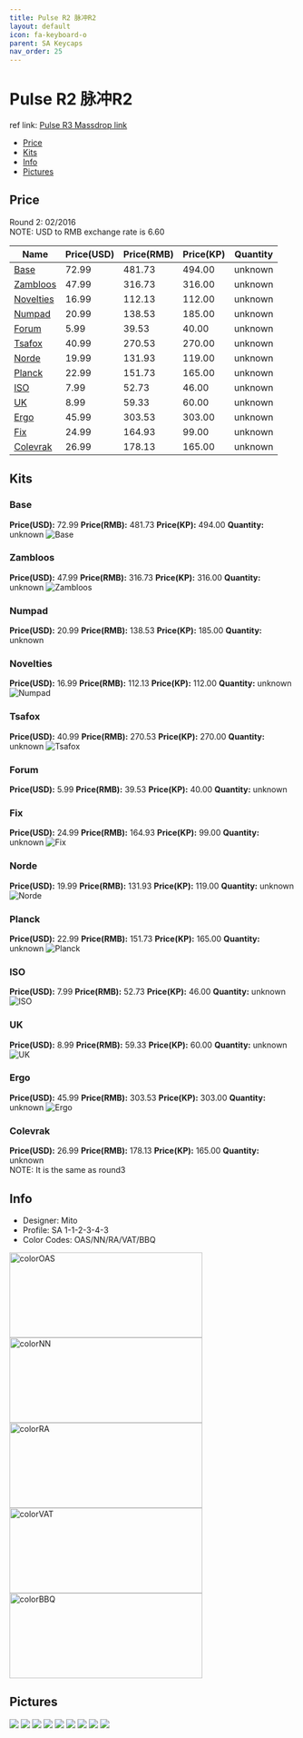 ```yaml
---
title: Pulse R2 脉冲R2
layout: default
icon: fa-keyboard-o
parent: SA Keycaps
nav_order: 25
---
```


# Pulse R2 脉冲R2

ref link: [Pulse R3 Massdrop link](https://www.massdrop.com/buy/pulse-sa-keycap-set)

* [Price](#price)
* [Kits](#kits)
* [Info](#info)
* [Pictures](#pictures)

## Price

Round 2: 02/2016  
NOTE: USD to RMB exchange rate is 6.60

| Name          | Price(USD)    | Price(RMB)  | Price(KP)  | Quantity |
| ------------- | ------------- | ----------- | ---------- | -------- |
|[Base](#base)|72.99|481.73|494.00|unknown|
|[Zambloos](#zambloos)|47.99|316.73|316.00|unknown|
|[Novelties](#novelties)|16.99|112.13|112.00|unknown|
|[Numpad](#numpad)|20.99|138.53|185.00|unknown|
|[Forum](#forum)|5.99|39.53|40.00|unknown|
|[Tsafox](#tsafox)|40.99|270.53|270.00|unknown|
|[Norde](#norde)|19.99|131.93|119.00|unknown|
|[Planck](#planck)|22.99|151.73|165.00|unknown|
|[ISO](#iso)|7.99|52.73|46.00|unknown|
|[UK](#uk)|8.99|59.33|60.00|unknown|
|[Ergo](#ergo)|45.99|303.53|303.00|unknown|
|[Fix](#fix)|24.99|164.93|99.00|unknown|
|[Colevrak](#colevrak)|26.99|178.13|165.00|unknown|

## Kits
### Base
**Price(USD):** 72.99   **Price(RMB):** 481.73  **Price(KP):** 494.00   **Quantity:** unknown
<img src="{{ 'assets/images/sa-keycaps/pulser3/kits_pics/r2base.png' | relative_url }}" alt="Base" class="image featured">

### Zambloos
**Price(USD):** 47.99   **Price(RMB):** 316.73  **Price(KP):** 316.00   **Quantity:** unknown
<img src="{{ 'assets/images/sa-keycaps/pulser3/kits_pics/r2zambloos.png' | relative_url }}" alt="Zambloos" class="image featured">

### Numpad
**Price(USD):** 20.99   **Price(RMB):** 138.53  **Price(KP):** 185.00   **Quantity:** unknown
### Novelties
**Price(USD):** 16.99   **Price(RMB):** 112.13  **Price(KP):** 112.00   **Quantity:** unknown
<img src="{{ 'assets/images/sa-keycaps/pulser3/kits_pics/r2numpadnovelties.png' | relative_url }}" alt="Numpad" class="image featured">

### Tsafox
**Price(USD):** 40.99   **Price(RMB):** 270.53  **Price(KP):** 270.00   **Quantity:** unknown
<img src="{{ 'assets/images/sa-keycaps/pulser3/kits_pics/r2tsafox.png' | relative_url }}" alt="Tsafox" class="image featured">

### Forum
**Price(USD):** 5.99    **Price(RMB):** 39.53   **Price(KP):** 40.00    **Quantity:** unknown
### Fix
**Price(USD):** 24.99   **Price(RMB):** 164.93  **Price(KP):** 99.00    **Quantity:** unknown
<img src="{{ 'assets/images/sa-keycaps/pulser3/kits_pics/r2forumfix.jpg' | relative_url }}" alt="Fix" class="image featured">

### Norde
**Price(USD):** 19.99   **Price(RMB):** 131.93  **Price(KP):** 119.00   **Quantity:** unknown
<img src="{{ 'assets/images/sa-keycaps/pulser3/kits_pics/r2norde.png' | relative_url }}" alt="Norde" class="image featured">

### Planck
**Price(USD):** 22.99   **Price(RMB):** 151.73  **Price(KP):** 165.00   **Quantity:** unknown
<img src="{{ 'assets/images/sa-keycaps/pulser3/kits_pics/r2planck.png' | relative_url }}" alt="Planck" class="image featured">

### ISO
**Price(USD):** 7.99    **Price(RMB):** 52.73   **Price(KP):** 46.00    **Quantity:** unknown
<img src="{{ 'assets/images/sa-keycaps/pulser3/kits_pics/r2iso.png' | relative_url }}" alt="ISO" class="image featured">

### UK
**Price(USD):** 8.99    **Price(RMB):** 59.33   **Price(KP):** 60.00    **Quantity:** unknown
<img src="{{ 'assets/images/sa-keycaps/pulser3/kits_pics/r2uk.png' | relative_url }}" alt="UK" class="image featured">

### Ergo
**Price(USD):** 45.99   **Price(RMB):** 303.53  **Price(KP):** 303.00   **Quantity:** unknown
<img src="{{ 'assets/images/sa-keycaps/pulser3/kits_pics/r2ergo.png' | relative_url }}" alt="Ergo" class="image featured">

### Colevrak
**Price(USD):** 26.99   **Price(RMB):** 178.13  **Price(KP):** 165.00   **Quantity:** unknown  
NOTE: It is the same as round3

## Info
* Designer: Mito
* Profile: SA 1-1-2-3-4-3
* Color Codes: OAS/NN/RA/VAT/BBQ  
<img src="{{ 'assets/images/sa-keycaps/SP_ColorCodes/abs/SP_Abs_ColorCodes_OAS.png' | relative_url }}" alt="colorOAS" height="150" width="340">
<img src="{{ 'assets/images/sa-keycaps/SP_ColorCodes/abs/SP_Abs_ColorCodes_NN.png' | relative_url }}" alt="colorNN" height="150" width="340">
<img src="{{ 'assets/images/sa-keycaps/SP_ColorCodes/abs/SP_Abs_ColorCodes_RA.png' | relative_url }}" alt="colorRA" height="150" width="340">
<img src="{{ 'assets/images/sa-keycaps/SP_ColorCodes/abs/SP_Abs_ColorCodes_VAT.png' | relative_url }}" alt="colorVAT" height="150" width="340">
<img src="{{ 'assets/images/sa-keycaps/SP_ColorCodes/abs/SP_Abs_ColorCodes_BBQ.png' | relative_url }}" alt="colorBBQ" height="150" width="340">

## Pictures
<img src="{{ 'assets/images/sa-keycaps/pulser3/rendering_pics/picture01.jpg' | relative_url }}" atl="picture01.jpg" class="image featured">
<img src="{{ 'assets/images/sa-keycaps/pulser3/rendering_pics/picture02.jpg' | relative_url }}" atl="picture02.jpg" class="image featured">
<img src="{{ 'assets/images/sa-keycaps/pulser3/rendering_pics/picture03.jpg' | relative_url }}" atl="picture03.jpg" class="image featured">
<img src="{{ 'assets/images/sa-keycaps/pulser3/rendering_pics/picture04.jpg' | relative_url }}" atl="picture04.jpg" class="image featured">
<img src="{{ 'assets/images/sa-keycaps/pulser3/rendering_pics/picture05.jpg' | relative_url }}" atl="picture05.jpg" class="image featured">
<img src="{{ 'assets/images/sa-keycaps/pulser3/rendering_pics/picture06.jpg' | relative_url }}" atl="picture06.jpg" class="image featured">
<img src="{{ 'assets/images/sa-keycaps/pulser3/rendering_pics/picture07.jpg' | relative_url }}" atl="picture07.jpg" class="image featured">
<img src="{{ 'assets/images/sa-keycaps/pulser3/rendering_pics/picture08.jpg' | relative_url }}" atl="picture08.jpg" class="image featured">
<img src="{{ 'assets/images/sa-keycaps/pulser3/rendering_pics/picture09.jpg' | relative_url }}" atl="picture09.jpg" class="image featured">
